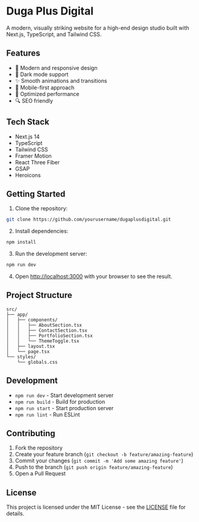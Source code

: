# Duga Plus Digital

A modern, visually striking website for a high-end design studio built with Next.js, TypeScript, and Tailwind CSS.

## Features

- 🎨 Modern and responsive design
- 🌙 Dark mode support
- ✨ Smooth animations and transitions
- 📱 Mobile-first approach
- 🎯 Optimized performance
- 🔍 SEO friendly

## Tech Stack

- Next.js 14
- TypeScript
- Tailwind CSS
- Framer Motion
- React Three Fiber
- GSAP
- Heroicons

## Getting Started

1. Clone the repository:
```bash
git clone https://github.com/yourusername/dugaplusdigital.git
```

2. Install dependencies:
```bash
npm install
```

3. Run the development server:
```bash
npm run dev
```

4. Open [http://localhost:3000](http://localhost:3000) with your browser to see the result.

## Project Structure

```
src/
├── app/
│   ├── components/
│   │   ├── AboutSection.tsx
│   │   ├── ContactSection.tsx
│   │   ├── PortfolioSection.tsx
│   │   └── ThemeToggle.tsx
│   ├── layout.tsx
│   └── page.tsx
└── styles/
    └── globals.css
```

## Development

- `npm run dev` - Start development server
- `npm run build` - Build for production
- `npm run start` - Start production server
- `npm run lint` - Run ESLint

## Contributing

1. Fork the repository
2. Create your feature branch (`git checkout -b feature/amazing-feature`)
3. Commit your changes (`git commit -m 'Add some amazing feature'`)
4. Push to the branch (`git push origin feature/amazing-feature`)
5. Open a Pull Request

## License

This project is licensed under the MIT License - see the [LICENSE](LICENSE) file for details. 